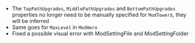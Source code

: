 - The `TopPathUpgrades`, `MiddlePathUpgrades` and `BottomPathUpgrades` properties no longer need to be manually specified for `ModTower`s, they will be inferred
- Same goes for `MaxLevel` in `ModHero`
- Fixed a possible visual error with ModSettingFile and ModSettingFolder